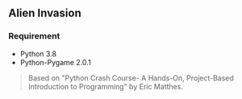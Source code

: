 ## Alien Invasion

### Requirement
- Python 3.8
- Python-Pygame 2.0.1

> Based on "Python Crash Course- A Hands-On, Project-Based Introduction to Programming" by Eric Matthes.      

